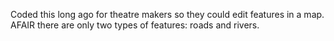 Coded this long ago for theatre makers so they could edit features in a map. AFAIR there are only two types of features: roads and rivers.